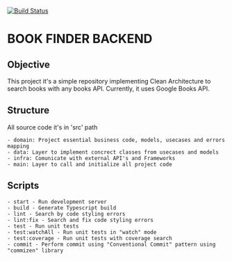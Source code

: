 [![Build Status](https://app.travis-ci.com/MiqueiasGFernandes/book-finder-backend.svg?branch=master)](https://app.travis-ci.com/MiqueiasGFernandes/book-finder-backend)
# BOOK FINDER BACKEND

## Objective

This project it's a simple repository implementing Clean Architecture to search books with any books API. Currently, it uses Google Books API.

## Structure
All source code it's in 'src' path

```
- domain: Project essential business code, models, usecases and errors mapping
- data: Layer to implement concrect classes from usecases and models
- infra: Comunicate with external API's and Frameworks
- main: Layer to call and initialize all project code
```

## Scripts

```
- start - Run development server
- build - Generate Typescript build
- lint - Search by code styling errors
- lint:fix - Search and fix code styling errors
- test - Run unit tests
- test:watchAll - Run unit tests in "watch" mode
- test:coverage - Run unit tests with coverage search
- commit - Perform commit using "Conventional Commit" pattern using "commizen" library
```


